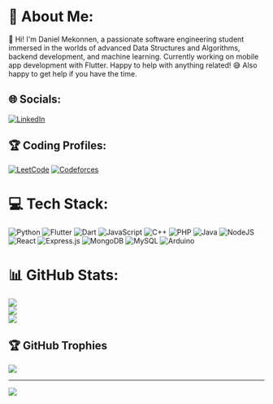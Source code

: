 # 💫 About Me:
👋 Hi! I'm Daniel Mekonnen, a passionate software engineering student immersed in the worlds of advanced Data Structures and Algorithms, backend development, and machine learning. 
Currently working on mobile app development with Flutter. Happy to help with anything related! 😅 Also happy to get help if you have the time.

## 🌐 Socials:
[![LinkedIn](https://img.shields.io/badge/LinkedIn-%230077B5.svg?logo=linkedin&logoColor=white)](https://linkedin.com/in/https://www.linkedin.com/in/daniel-mekonnen-50a367230) 

## 🏆 Coding Profiles:
[![LeetCode](https://img.shields.io/badge/LeetCode-%23FFA116.svg?logo=LeetCode&logoColor=white)](https://leetcode.com/DannyMek) [![Codeforces](https://img.shields.io/badge/Codeforces-%231F8ACB.svg?logo=Codeforces&logoColor=white)](https://codeforces.com/profile/DannyMek)

# 💻 Tech Stack:
![Python](https://img.shields.io/badge/python-3670A0?style=for-the-badge&logo=python&logoColor=ffdd54) ![Flutter](https://img.shields.io/badge/Flutter-%2302569B.svg?style=for-the-badge&logo=Flutter&logoColor=white) ![Dart](https://img.shields.io/badge/dart-%230175C2.svg?style=for-the-badge&logo=dart&logoColor=white) ![JavaScript](https://img.shields.io/badge/javascript-%23323330.svg?style=for-the-badge&logo=javascript&logoColor=%23F7DF1E) ![C++](https://img.shields.io/badge/c++-%2300599C.svg?style=for-the-badge&logo=c%2B%2B&logoColor=white) ![PHP](https://img.shields.io/badge/php-%23777BB4.svg?style=for-the-badge&logo=php&logoColor=white) ![Java](https://img.shields.io/badge/java-%23ED8B00.svg?style=for-the-badge&logo=openjdk&logoColor=white) ![NodeJS](https://img.shields.io/badge/node.js-6DA55F?style=for-the-badge&logo=node.js&logoColor=white) ![React](https://img.shields.io/badge/react-%2320232a.svg?style=for-the-badge&logo=react&logoColor=%2361DAFB) ![Express.js](https://img.shields.io/badge/express.js-%23404d59.svg?style=for-the-badge&logo=express&logoColor=%2361DAFB) ![MongoDB](https://img.shields.io/badge/MongoDB-%234ea94b.svg?style=for-the-badge&logo=mongodb&logoColor=white) ![MySQL](https://img.shields.io/badge/mysql-4479A1.svg?style=for-the-badge&logo=mysql&logoColor=white) ![Arduino](https://img.shields.io/badge/-Arduino-00979D?style=for-the-badge&logo=Arduino&logoColor=white) 

# 📊 GitHub Stats:
![](https://github-readme-stats.vercel.app/api?username=DanielKinnito&theme=dark&hide_border=false&include_all_commits=false&count_private=true)<br/>
![](https://github-readme-streak-stats.herokuapp.com/?user=DanielKinnito&theme=dark&hide_border=false)<br/>
![](https://github-readme-stats.vercel.app/api/top-langs/?username=DanielKinnito&theme=dark&hide_border=false&include_all_commits=false&count_private=true&layout=compact)

## 🏆 GitHub Trophies
![](https://github-profile-trophy.vercel.app/?username=DanielKinnito&theme=radical&no-frame=true&no-bg=false&margin-w=4)

---
[![](https://visitcount.itsvg.in/api?id=DanielKinnito&icon=0&color=0)](https://visitcount.itsvg.in)

